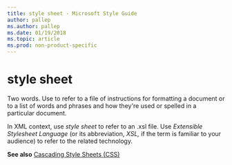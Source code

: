 ```yaml
---
title: style sheet - Microsoft Style Guide
author: pallep
ms.author: pallep
ms.date: 01/19/2018
ms.topic: article
ms.prod: non-product-specific
---
```


# style sheet

Two words. Use to refer to a file of instructions for formatting
a document or to a list of words and phrases and how they're
used or spelled in a particular document.

In XML context, use *style sheet* to refer to an .xsl file. Use *Extensible Stylesheet Language* (or its abbreviation, *XSL,* if the term is familiar to your audience) to refer to the related technology.

**See also** [Cascading Style Sheets (CSS)](/style-guide/a-z-word-list-term-collections/c/cascading-style-sheets-css)
